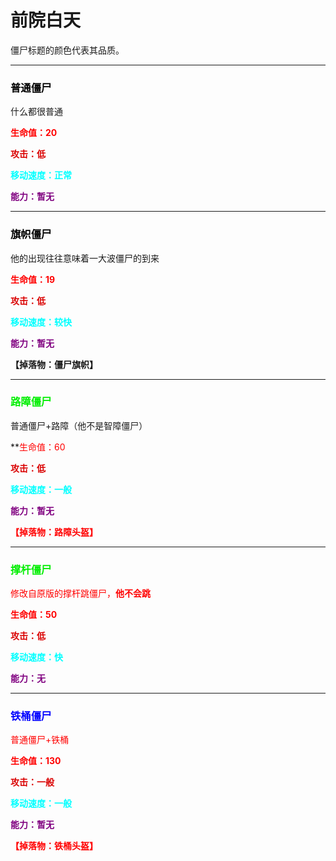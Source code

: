 # 前院白天

僵尸标题的颜色代表其品质。



---

### <font color="black">普通僵尸</font>

什么都很普通

**<font color="red">生命值：20</font>**

**<font color="darkr">攻击：低</font>**

**<font color="aqua">移动速度：正常</font>**

**<font color="purple">能力：暂无</font>**

---

### <font color="black">旗帜僵尸</font>

他的出现往往意味着一大波僵尸的到来

**<font color="red">生命值：19</font>**

**<font color="darkr">攻击：低</font>**

**<font color="aqua">移动速度：较快</font>**

**<font color="purple">能力：暂无</font>**

**【掉落物：僵尸旗帜】**

---

### <font color="gree">路障僵尸</font>

普通僵尸+路障（他不是智障僵尸）

**<font color="red">生命值：60

**<font color="darkr">攻击：低</font>**

**<font color="aqua">移动速度：一般</font>**

**<font color="purple">能力：暂无</font>**

**【掉落物：路障头盔】**

---

### <font color="gree">撑杆僵尸</font>

修改自原版的撑杆跳僵尸，**他不会跳**

**<font color="red">生命值：50</font>**

**<font color="darkr">攻击：低</font>**

**<font color="aqua">移动速度：快</font>**

**<font color="purple">能力：无</font>**

---

### <font color="blue">铁桶僵尸</font>

普通僵尸+铁桶

**<font color="red">生命值：130</font>**

**<font color="darkr">攻击：一般</font>**

**<font color="aqua">移动速度：一般</font>**

**<font color="purple">能力：暂无</font>**

**【掉落物：铁桶头盔】**

